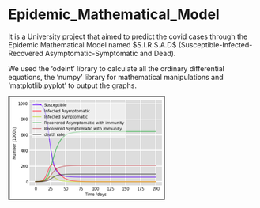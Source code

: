 # Epidemic_Mathematical_Model
<p> It is a University project that aimed to predict the covid cases through the Epidemic Mathematical Model named $S.I.R.S.A.D$ (Susceptible-Infected-Recovered Asymptomatic-Symptomatic and Dead). </p>

<p>	We used the ‘odeint’ library to calculate all the ordinary differential equations, the ‘numpy’ library for mathematical manipulations and ‘matplotlib.pyplot’ to output the graphs. </p>

![](img1.png)
